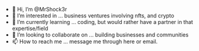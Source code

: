 - 👋 Hi, I’m @MrShock3r
- 👀 I’m interested in ... business ventures involving nfts, and crypto
- 🌱 I’m currently learning ... coding, but would rather have a partner in that expertise/field
- 💞️ I’m looking to collaborate on ... building businesses and communities
- 📫 How to reach me ... message me through here or email.

<!---
MrShock3r/MrShock3r is a ✨ special ✨ repository because its `README.md` (this file) appears on your GitHub profile.
You can click the Preview link to take a look at your changes.
--->
